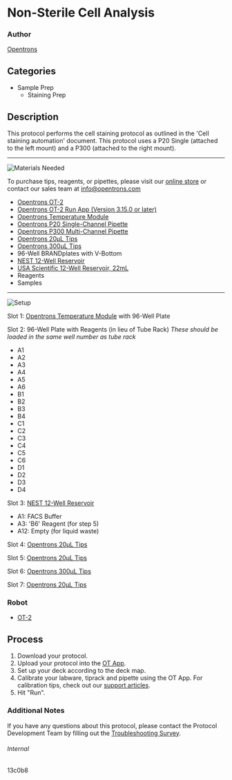 # Non-Sterile Cell Analysis

### Author
[Opentrons](https://opentrons.com/)



## Categories
* Sample Prep
	* Staining Prep


## Description
This protocol performs the cell staining protocol as outlined in the 'Cell staining automation' document. This protocol uses a P20 Single (attached to the left mount) and a P300 (attached to the right mount).


---
![Materials Needed](https://s3.amazonaws.com/opentrons-protocol-library-website/custom-README-images/001-General+Headings/materials.png)

To purchase tips, reagents, or pipettes, please visit our [online store](https://shop.opentrons.com/) or contact our sales team at [info@opentrons.com](mailto:info@opentrons.com)

* [Opentrons OT-2](https://shop.opentrons.com/collections/ot-2-robot/products/ot-2)
* [Opentrons OT-2 Run App (Version 3.15.0 or later)](https://opentrons.com/ot-app/)
* [Opentrons Temperature Module](https://shop.opentrons.com/collections/hardware-modules/products/tempdeck)
* [Opentrons P20 Single-Channel Pipette](https://shop.opentrons.com/collections/ot-2-pipettes)
* [Opentrons P300 Multi-Channel Pipette](https://shop.opentrons.com/collections/ot-2-pipettes)
* [Opentrons 20µL Tips](https://shop.opentrons.com/collections/opentrons-tips/products/opentrons-10ul-tips)
* [Opentrons 300µL Tips](https://shop.opentrons.com/collections/opentrons-tips/products/opentrons-300ul-tips)
* 96-Well BRANDplates with V-Bottom
* [NEST 12-Well Reservoir](https://labware.opentrons.com/nest_12_reservoir_15ml?category=reservoir)
* [USA Scientific 12-Well Reservoir, 22mL](https://labware.opentrons.com/usascientific_12_reservoir_22ml/)
* Reagents
* Samples


---
![Setup](https://s3.amazonaws.com/opentrons-protocol-library-website/custom-README-images/001-General+Headings/Setup.png)

Slot 1: [Opentrons Temperature Module](https://shop.opentrons.com/collections/hardware-modules/products/tempdeck) with 96-Well Plate

Slot 2: 96-Well Plate with Reagents (in lieu of Tube Rack)
*These should be loaded in the same well number as tube rack*
* A1
* A2
* A3
* A4
* A5
* A6
* B1
* B2
* B3
* B4
* C1
* C2
* C3
* C4
* C5
* C6
* D1
* D2
* D3
* D4


Slot 3: [NEST 12-Well Reservoir](https://labware.opentrons.com/nest_12_reservoir_15ml?category=reservoir)
* A1: FACS Buffer
* A3: 'B6' Reagent (for step 5)
* A12: Empty (for liquid waste)

Slot 4: [Opentrons 20µL Tips](https://shop.opentrons.com/collections/opentrons-tips/products/opentrons-10ul-tips)

Slot 5: [Opentrons 20µL Tips](https://shop.opentrons.com/collections/opentrons-tips/products/opentrons-10ul-tips)

Slot 6: [Opentrons 300µL Tips](https://shop.opentrons.com/collections/opentrons-tips/products/opentrons-300ul-tips)

Slot 7: [Opentrons 20µL Tips](https://shop.opentrons.com/collections/opentrons-tips/products/opentrons-10ul-tips)



### Robot
* [OT-2](https://opentrons.com/ot-2)

## Process

1. Download your protocol.
2. Upload your protocol into the [OT App](https://opentrons.com/ot-app).
3. Set up your deck according to the deck map.
4. Calibrate your labware, tiprack and pipette using the OT App. For calibration tips, check out our [support articles](https://support.opentrons.com/en/collections/1559720-guide-for-getting-started-with-the-ot-2).
5. Hit "Run".

### Additional Notes
If you have any questions about this protocol, please contact the Protocol Development Team by filling out the [Troubleshooting Survey](https://protocol-troubleshooting.paperform.co/).

###### Internal
13c0b8
